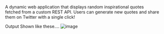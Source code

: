 A dynamic web application that displays random inspirational quotes fetched from a custom REST API. Users can generate new quotes and share them on Twitter with a single click!

Output Shown like these....
![image](https://github.com/user-attachments/assets/b518e5cc-42f6-428c-9777-b33ebf752287)

